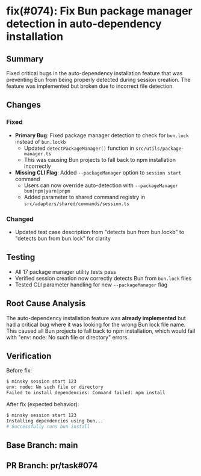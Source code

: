 # fix(#074): Fix Bun package manager detection in auto-dependency installation

## Summary

Fixed critical bugs in the auto-dependency installation feature that was preventing Bun from being properly detected during session creation. The feature was implemented but broken due to incorrect file detection.

## Changes

### Fixed

- **Primary Bug**: Fixed package manager detection to check for `bun.lock` instead of `bun.lockb`
  - Updated `detectPackageManager()` function in `src/utils/package-manager.ts`
  - This was causing Bun projects to fall back to npm installation incorrectly
- **Missing CLI Flag**: Added `--packageManager` option to `session start` command
  - Users can now override auto-detection with `--packageManager bun|npm|yarn|pnpm`
  - Added parameter to shared command registry in `src/adapters/shared/commands/session.ts`

### Changed

- Updated test case description from "detects bun from bun.lockb" to "detects bun from bun.lock" for clarity

## Testing

- All 17 package manager utility tests pass
- Verified session creation now correctly detects Bun from `bun.lock` files
- Tested CLI parameter handling for new `--packageManager` flag

## Root Cause Analysis

The auto-dependency installation feature was **already implemented** but had a critical bug where it was looking for the wrong Bun lock file name. This caused all Bun projects to fall back to npm installation, which would fail with "env: node: No such file or directory" errors.

## Verification

Before fix:
```bash
$ minsky session start 123
env: node: No such file or directory
Failed to install dependencies: Command failed: npm install
```

After fix (expected behavior):
```bash
$ minsky session start 123
Installing dependencies using bun...
# Successfully runs bun install
```

## Base Branch: main
## PR Branch: pr/task#074

